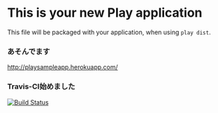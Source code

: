# This is your new Play application

This file will be packaged with your application, when using `play dist`.

### あそんでます

http://playsampleapp.herokuapp.com/

### Travis-CI始めました

[![Build Status](https://travis-ci.org/kyokomi/PlaySamleApp.svg)](https://travis-ci.org/kyokomi/PlaySamleApp)

